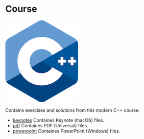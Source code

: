 # Course

![logo](../docs/pictures/logo.png)

Contains exercises and solutions from this modern C++ course.

* [keynotes](keynotes/README.md) Containes Keynote (macOS) files.
* [pdf](pdf/README.md) Containes PDF (Universal) files.
* [powerpoint](powerpoint/README.md) Containes PowerPoint (Windows) files.
